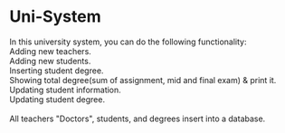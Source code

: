# Uni-System
In this university system, you can do the following functionality:</br>
	Adding new teachers.</br>
	Adding new students.</br>
	Inserting student degree.</br>
	Showing total degree(sum of assignment, mid and final exam) & print it.</br>
	Updating student information.</br>
	Updating student degree.</br>
</br>
All teachers "Doctors", students, and degrees insert into a database.
